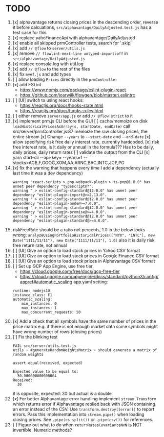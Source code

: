 # TODO

1.  [x] alphavantage returns closing prices in the descending order, reverse it before calcuations,
        `src/alphavantage/DailyAdjusted.test.js` has a test case for this
2.  [x] replace yahoFinanceApi with alphavantage/DailyAdjusted
3.  [x] enable all skipped prmController tests, search for '.skip'
4.  [x] add `// @flow` to `server/utils.js`
5.  [x] remove `// flowlint-next-line untyped-import:off` in `src/alphavantage/DailyAdjusted.js`
6.  [x] replace console.log with util.log
7.  [x] add `// @flow` to the rest of the files
8.  [x] fix `mvef.js` and add types
9.  [ ] allow loading `Prices` directly in the `prmController`
10. [x] add ESLint
    - https://www.npmjs.com/package/eslint-plugin-react
    - https://github.com/joarwilk/flowgen/blob/master/.eslintrc
11. [ ] [UI] switch to using react hooks:
    - https://reactjs.org/docs/hooks-state.html
    - https://reactjs.org/docs/hooks-rules.html
12. [ ] either remove `server/app.js` or add `// @flow strict` to it
13. [x] implement prm.js CLI before the GUI
    [ ] cache/memoize on disk `loadHistoricalPricesAsArray(s, startDate, endDate)` call
        src/server/prmController.js:87
        memoize the raw closing prices, the entire stream
    [x] Change `--years` to `--start-date` and `--end-date`
    [x] allow specifying risk free daily interest rate, currently hardcoded.
    [x] risk free interest rate, is it daily or annual in the formula??? Has to be daily, daily prices, daily return rates
    [ ] validate the output from the CLI
    [x] yarn start-cli --api-key=<KEY> --years=1 --stocks=ACB,F,GOOG,XOM,AA,ARNC,BAC,INTC,JCP,PG
14. [x] fix the warning that happens every time I add a dependency (actually last time it was a dev dependency)
    ```
    warning "react-scripts > pnp-webpack-plugin > ts-pnp@1.0.0" has unmet peer dependency "typescript@*".
    warning " > eslint-config-standard@12.0.0" has unmet peer dependency "eslint-plugin-import@>=2.13.0".
    warning " > eslint-config-standard@12.0.0" has unmet peer dependency "eslint-plugin-node@>=7.0.0".
    warning " > eslint-config-standard@12.0.0" has unmet peer dependency "eslint-plugin-promise@>=4.0.0".
    warning " > eslint-config-standard@12.0.0" has unmet peer dependency "eslint-plugin-standard@>=4.0.0".
    ```
15. riskFreeRate should be a ratio not percents, 1.0 in the below looks wrong:
    `analyzeUsingPortfolioHistoricalPrices(["NYX", "INTC"], new Date("1111/11/11"), new Date("1111/11/11"), 1.0)`
    also it is daily risk free return rate, not annual
16. [ ] [UI] Give an option to load stock prices in Yahoo CSV format
17. [ ] [UI] Give an option to load stock prices in Google Finance CSV format
18. [ ] [UI] Give an option to load stock prices in Alphavantage CSV format
19. [ ] Set up GCP App Engine, use free tier.
    - https://cloud.google.com/free/docs/gcp-free-tier
    - https://cloud.google.com/appengine/docs/standard/python3/config/appref#automatic_scaling
    app.yaml setting:
    ```
    runtime: nodejs10
    instance_class: F1
    automatic_scaling:
        min_instances: 0
        max_instances: 1
        max_concurrent_requests: 50
    ```
20. [x] Add a check that all symbols have the same number of prices in the price matrix
        e.g. if there is not enough market data some symbols might have wrong number of rows (closing prices)
21. [ ] Fix the blinking test
    ```
    FAIL src/server/utils.test.js
    utils › #generateRandomWeightsMatrix › should generate a matrix of random weights

    assert.equal(received, expected)

    Expected value to be equal to:
      30.000000000000004
    Received:
      30
    ```
    it is opposite, expected: 30 but actual is a double
22. [x] For better Alphavantage error handling implement `stream.Transform` which returns error
    if Alphavantage replied back with JSON containing an error instead of the CSV.
    Use `transform.destroy([error])` to report errors.
    Pass this implementation into `stream.pipe()` when loading closing prices.
    See `.pipe(es.split())` or `.pipe(csv())` for references.
23. [ ] Figure out what to do when `returnRatesCovarianceNxN` is NOT invertible. Numeric methods?
